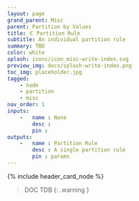 ```yaml
---
layout: page
grand_parent: Misc
parent: Partition by Values
title: 🝗 Partition Rule
subtitle: An individual partition rule
summary: TBD
color: white
splash: icons/icon_misc-write-index.svg
preview_img: docs/splash-write-index.png
toc_img: placeholder.jpg
tagged: 
    - node
    - partition
    - misc
nav_order: 1
inputs:
    -   name : None
        desc : 
        pin : 
outputs:
    -   name : Partition Rule
        desc : A single partition rule
        pin : params
---
```


{% include header_card_node %}

> DOC TDB
{: .warning }